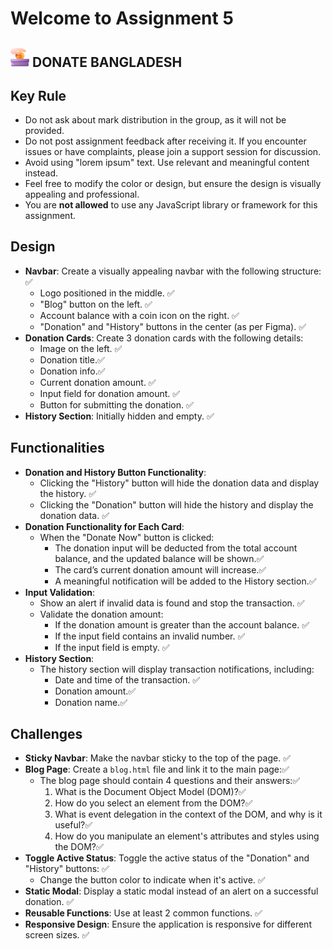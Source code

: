 # Welcome to Assignment 5

## <img width=30px src="assets/logo.png"/> DONATE BANGLADESH

## Key Rule

- Do not ask about mark distribution in the group, as it will not be provided.
- Do not post assignment feedback after receiving it. If you encounter issues or have complaints, please join a support session for discussion.
- Avoid using "lorem ipsum" text. Use relevant and meaningful content instead.
- Feel free to modify the color or design, but ensure the design is visually appealing and professional.
- You are **not allowed** to use any JavaScript library or framework for this assignment.

## Design

- **Navbar**: Create a visually appealing navbar with the following structure: ✅
  - Logo positioned in the middle. ✅
  - "Blog" button on the left. ✅
  - Account balance with a coin icon on the right. ✅
  - "Donation" and "History" buttons in the center (as per Figma). ✅
- **Donation Cards**: Create 3 donation cards with the following details:
  - Image on the left. ✅
  - Donation title.✅
  - Donation info.✅
  - Current donation amount. ✅
  - Input field for donation amount. ✅
  - Button for submitting the donation. ✅
- **History Section**: Initially hidden and empty. ✅

## Functionalities

- **Donation and History Button Functionality**:
  - Clicking the "History" button will hide the donation data and display the history. ✅
  - Clicking the "Donation" button will hide the history and display the donation data. ✅
- **Donation Functionality for Each Card**:
  - When the "Donate Now" button is clicked:
    - The donation input will be deducted from the total account balance, and the updated balance will be shown.✅
    - The card’s current donation amount will increase.✅
    - A meaningful notification will be added to the History section.✅
- **Input Validation**:
  - Show an alert if invalid data is found and stop the transaction. ✅
  - Validate the donation amount:
    - If the donation amount is greater than the account balance. ✅
    - If the input field contains an invalid number. ✅
    - If the input field is empty. ✅
- **History Section**:
  - The history section will display transaction notifications, including:
    - Date and time of the transaction. ✅
    - Donation amount.✅
    - Donation name.✅

## Challenges

- **Sticky Navbar**: Make the navbar sticky to the top of the page. ✅
- **Blog Page**: Create a `blog.html` file and link it to the main page:✅
  - The blog page should contain 4 questions and their answers:✅
    1. What is the Document Object Model (DOM)?✅
    2. How do you select an element from the DOM?✅
    3. What is event delegation in the context of the DOM, and why is it useful?✅
    4. How do you manipulate an element's attributes and styles using the DOM?✅
- **Toggle Active Status**: Toggle the active status of the "Donation" and "History" buttons: ✅
  - Change the button color to indicate when it's active. ✅
- **Static Modal**: Display a static modal instead of an alert on a successful donation. ✅
- **Reusable Functions**: Use at least 2 common functions. ✅
- **Responsive Design**: Ensure the application is responsive for different screen sizes. ✅
